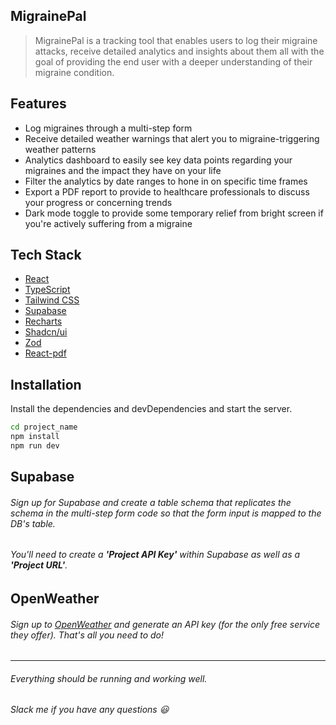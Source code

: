 ## MigrainePal

> MigrainePal is a tracking tool that enables users to log their migraine attacks, receive detailed analytics and insights about them all with the goal of providing the end user with a deeper understanding of their migraine condition.

## Features

- Log migraines through a multi-step form
- Receive detailed weather warnings that alert you to migraine-triggering weather patterns
- Analytics dashboard to easily see key data points regarding your migraines and the impact they have on your life
- Filter the analytics by date ranges to hone in on specific time frames
- Export a PDF report to provide to healthcare professionals to discuss your progress or concerning trends
- Dark mode toggle to provide some temporary relief from bright screen if you're actively suffering from a migraine

## Tech Stack

- [React]
- [TypeScript]
- [Tailwind CSS]
- [Supabase]
- [Recharts]
- [Shadcn/ui]
- [Zod]
- [React-pdf]

## Installation

Install the dependencies and devDependencies and start the server.

```sh
cd project_name
npm install
npm run dev
```

## Supabase

###### Sign up for Supabase and create a table schema that replicates the schema in the multi-step form code so that the form input is mapped to the DB's table.

###### You'll need to create a **'Project API Key'** within Supabase as well as a **'Project URL'**.

## OpenWeather

###### Sign up to [OpenWeather] and generate an API key (for the only free service they offer). That's all you need to do!

---

###### Everything should be running and working well.

###### Slack me if you have any questions 😃

[//]: # "These are reference links used in the body of this note and get stripped out when the markdown processor does its job. There is no need to format nicely because it shouldn't be seen. Thanks SO - http://stackoverflow.com/questions/4823468/store-comments-in-markdown-syntax"
[React]: http://react.dev
[TypeScript]: http://www.typescriptlang.org/
[Tailwind CSS]: http://tailwindcss.com/
[Supabase]: http://supabase.com/
[Recharts]: http://recharts.org/en-US/
[Shadcn/ui]: http://ui.shadcn.com/
[Zod]: http://zod.dev/
[React-pdf]: http://react-pdf.org/
[OpenWeather]: http://openweathermap.org/
